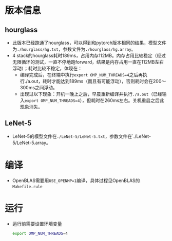 # 版本信息

## hourglass

* 此版本已经跑通了hourglass，可以得到和pytorch版本相同的结果，模型文件为`./hourglass/hg.txt`，参数文件为`./hourglass/hg.array`。
* 4 stack的hourglass耗时189ms，占用内存112MB。内存占用比较稳定（经过无限循环的测试，一直不停地跑forward，结果是内存占用一直在112MB左右浮动）；耗时比较不稳定，体现在：
  * 编译完成后，在终端中执行`export OMP_NUM_THREADS=4`之后再执行./a.out，耗时才能达到189ms（而且有可能浮动），否则耗时会在200～300ms之间浮动。
  * 出现过以下现象：开机一晚上之后，早晨重新编译并执行`./a.out`（已经输入`export OMP_NUM_THREADS=4`），但耗时在260ms左右。关机重启之后此现象消失。

## LeNet-5

* LeNet-5的模型文件在`./LeNet-5/LeNet-5.txt`，参数文件在`./LeNet-5/LeNet-5.array。



# 编译

* OpenBLAS需要用`USE_OPENMP=1`编译，具体过程见OpenBLAS的`Makefile.rule`



# 运行

* 运行前需要设置环境变量

  ```bash
  export OMP_NUM_THREADS=4
  ```

